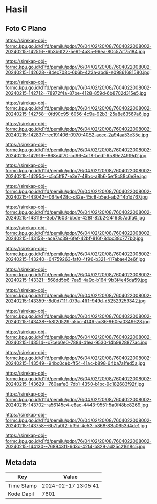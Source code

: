 # Hasil

## Foto C Plano

https://sirekap-obj-formc.kpu.go.id/d1fd/pemilu/pdpr/76/04/02/20/08/7604022008002-20240215-142516--6b3b6f22-5e9f-4a85-96ea-80c57cf75184.jpg

https://sirekap-obj-formc.kpu.go.id/d1fd/pemilu/pdpr/76/04/02/20/08/7604022008002-20240215-142628--84ec708c-6b6b-423a-abd9-e09861681580.jpg

https://sirekap-obj-formc.kpu.go.id/d1fd/pemilu/pdpr/76/04/02/20/08/7604022008002-20240215-142712--78972f4a-87be-4128-859d-6b8702d315e5.jpg

https://sirekap-obj-formc.kpu.go.id/d1fd/pemilu/pdpr/76/04/02/20/08/7604022008002-20240215-142758--0fd90c95-6056-4c9a-92b3-25a8e63567a6.jpg

https://sirekap-obj-formc.kpu.go.id/d1fd/pemilu/pdpr/76/04/02/20/08/7604022008002-20240215-142837--ec191406-0970-4082-aecc-2a94aa53e35e.jpg

https://sirekap-obj-formc.kpu.go.id/d1fd/pemilu/pdpr/76/04/02/20/08/7604022008002-20240215-142916--868e4f70-cd96-4cf8-bedf-6589e249f9d2.jpg

https://sirekap-obj-formc.kpu.go.id/d1fd/pemilu/pdpr/76/04/02/20/08/7604022008002-20240215-142954--c5a5ff87-e3e7-48bc-a8b6-5ef8c88c6e8e.jpg

https://sirekap-obj-formc.kpu.go.id/d1fd/pemilu/pdpr/76/04/02/20/08/7604022008002-20240215-143042--064e428c-c82e-45c8-b5ed-ab2f14b1d767.jpg

https://sirekap-obj-formc.kpu.go.id/d1fd/pemilu/pdpr/76/04/02/20/08/7604022008002-20240215-143118--35b71603-bbde-428f-82b2-2416357adfa0.jpg

https://sirekap-obj-formc.kpu.go.id/d1fd/pemilu/pdpr/76/04/02/20/08/7604022008002-20240215-143158--ace7ac39-6fef-42bf-816f-8dcc38c777b0.jpg

https://sirekap-obj-formc.kpu.go.id/d1fd/pemilu/pdpr/76/04/02/20/08/7604022008002-20240215-143240--04759263-faf0-4f96-b321-417abae42e6f.jpg

https://sirekap-obj-formc.kpu.go.id/d1fd/pemilu/pdpr/76/04/02/20/08/7604022008002-20240215-143321--568dd5b6-7ea5-4a9c-b164-9b3f4e45da59.jpg

https://sirekap-obj-formc.kpu.go.id/d1fd/pemilu/pdpr/76/04/02/20/08/7604022008002-20240215-143359--8d0d711f-079a-4ff1-949d-d52529259342.jpg

https://sirekap-obj-formc.kpu.go.id/d1fd/pemilu/pdpr/76/04/02/20/08/7604022008002-20240215-143438--58f2d529-a5bc-4146-ac86-960ea0349628.jpg

https://sirekap-obj-formc.kpu.go.id/d1fd/pemilu/pdpr/76/04/02/20/08/7604022008002-20240215-143514--c7ceb0e0-7884-41ea-9530-14b9928877ac.jpg

https://sirekap-obj-formc.kpu.go.id/d1fd/pemilu/pdpr/76/04/02/20/08/7604022008002-20240215-143549--94bc0ceb-ff54-41ac-b898-64ba7a1fed5a.jpg

https://sirekap-obj-formc.kpu.go.id/d1fd/pemilu/pdpr/76/04/02/20/08/7604022008002-20240215-143629--760aafe8-7db1-4350-b1bc-9c182683f92f.jpg

https://sirekap-obj-formc.kpu.go.id/d1fd/pemilu/pdpr/76/04/02/20/08/7604022008002-20240215-143702--a56145c4-e8ac-4443-9551-5a0f48bc8269.jpg

https://sirekap-obj-formc.kpu.go.id/d1fd/pemilu/pdpr/76/04/02/20/08/7604022008002-20240215-143758--6b7fa0f2-bf9d-4e53-b868-83a0653d4de1.jpg

https://sirekap-obj-formc.kpu.go.id/d1fd/pemilu/pdpr/76/04/02/20/08/7604022008002-20240215-144130--768943f1-6d3c-42f4-b829-ad25c21618c5.jpg


## Metadata

| Key        | Value               |
| ---------- | ------------------- |
| Time Stamp | 2024-02-17 13:05:41 |
| Kode Dapil | 7601                |



